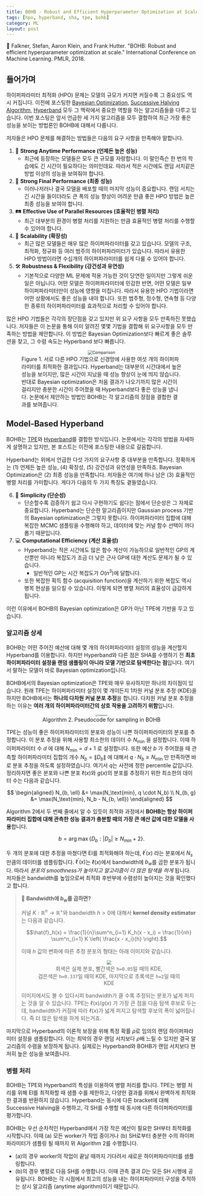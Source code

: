 ```yaml
---
title: BOHB - Robust and Efficient Hyperparameter Optimization at Scale
tags: [hpo, hyperband, sha, tpe, bohb]
category: ML
layout: post
---
```


📄 Falkner, Stefan, Aaron Klein, and Frank Hutter. "BOHB: Robust and efficient hyperparameter optimization at scale." International Conference on Machine Learning. PMLR, 2018.

<!--more-->

## 들어가며

하이퍼파라미터 최적화 (HPO) 문제는 모델의 규모가 커지면 커질수록 그 중요성도 역시 커집니다. 이전에 포스팅한 [Bayesian Optimization](https://otzslayer.github.io/ml/2022/12/03/bayesian-optimization.html), [Successive Halving Algorithm](https://otzslayer.github.io/ml/2022/12/24/successive-halving-algorithm.html), [Hyperband](https://otzslayer.github.io/ml/2023/01/15/hyperband.html) 모두 그 맥락에서 중요한 역할을 하는 알고리즘들을 다루고 있습니다. 이번 포스팅은 앞서 언급한 세 가지 알고리즘을 모두 결합하여 최근 가장 좋은 성능을 보이는 방법론인 BOHB에 대해서 다룹니다.

저자들은 HPO 문제를 해결하는 방법들은 다음의 요구 사항을 만족해야 말합니다.

1.  💪 **Strong Anytime Performance (언제든 높은 성능)**
	- 최근에 등장하는 모델들은 모두 큰 규모를 자랑합니다. 이 말인즉슨 한 번의 학습에도 긴 시간이 필요하다는 의미인데요. 따라서 적은 시간에도 랜덤 서치같은 방법 이상의 성능을 보여줘야 합니다.
2.  🏁 **Strong Final Performance (최종 성능)**
	- 이러나저러나 결국 모델을 배포할 때의 마지막 성능이 중요합니다. 랜덤 서치는 긴 시간을 들이더라도 큰 폭의 성능 향상이 어려운 만큼 좋은 HPO 방법은 높은 최종 성능을 보여야 합니다.
3.  🛤️ **Effective Use of Parallel Resources (효율적인 병렬 처리)**
	- 최근 대부분의 환경이 병렬 처리를 지원하는 만큼 효율적인 병렬 처리를 수행할 수 있어야 합니다.
4.  🚜 **Scalability (확장성)**
	- 최근 많은 모델들은 매우 많은 하이퍼파라미터를 갖고 있습니다. 모델의 구조, 최적화, 정규화 등 여러 범주의 하이퍼파라미터가 있습니다. 따라서 유용한 HPO 방법이라면 수십개의 하이퍼파라미터를 쉽게 다룰 수 있어야 합니다.
5.  🛠️ **Robustness & Flexibility (강건성과 유연성)**
	- 기본적으로 다양한 ML 문제에 적용 가능한 것이 당연한 일이지만 그렇게 쉬운 일은 아닙니다. 어떤 모델은 하이퍼파라미터에 민감한 반면, 어떤 모델은 일부 하이퍼파라미터만이 성능에 영향을 미칩니다. 따라서 유용한 HPO 기법이라면 어떤 상황에서도 좋은 성능을 내야 합니다. 또한 범주형, 정수형, 연속형 등 다양한 종류의 하이퍼파라미터를 효과적으로 처리할 수 있어야 합니다.

많은 HPO 기법들은 각각의 장단점을 갖고 있지만 위 요구 사항을 모두 만족하진 못했습니다. 저자들은 이 논문을 통해 이미 알려진 몇몇 기법을 결합해 위 요구사항을 모두 만족하는 방법을 제안합니다. 이 방법은 Bayesian Optimization보다 빠르게 좋은 솔루션을 찾고, 그 수렴 속도는 Hyperband 보다 빠릅니다.

<center>
  <figure>
    <img src="https://i.imgur.com/QgFhkVq.png" alt="Comparison" style="zoom:75%;" loading="lazy" />
    <figcaption style="text-align: left; font-size: var(--font-smaller);">Figure 1. 서로 다른 HPO 기법으로 신경망에 사용한 여섯 개의 하이퍼파라미터를 최적화한 결과입니다. Hyperband는 대부분의 시간대에서 높은 성능을 보이지만, 많은 시간이 지났을 때 성능 향상이 눈에 띄지 않습니다. 반대로 Bayesian optimization은 처음 결과가 나오기까지 많은 시간이 걸리지만 충분한 시간이 주어졌을 때 Hyperband보다 좋은 성능을 냅니다.  논문에서 제안하는 방법인 BOHB는 각 알고리즘의 장점을 결합한 결과를 보여줍니다.</figcaption>
  </figure>
</center>


## Model-Based Hyperband

BOHB는 [TPE](https://otzslayer.github.io/ml/2022/12/03/bayesian-optimization.html#tree-structured-parzen-estimators-tpe)와 [Hyperband](https://otzslayer.github.io/ml/2023/01/15/hyperband.html)를 결합한 방식입니다. 논문에서는 각각의 방법을 자세하게 설명하고 있지만, 본 포스트는 이전에 포스팅한 내용으로 갈음합니다.

Hyperband는 위에서 언급한 다섯 가지의 요구사항 중 대부분을 만족합니다. 정확하게는 (1) 언제든 높은 성능, (4) 확장성, (5) 강건성과 유연성을 만족하죠. Bayesian Optimization은 (2) 최종 성능을 만족합니다. 저자들은 여기에 하나 남은 (3) 효율적인 병렬 처리를 가미합니다. 게다가 다음의 두 가지 특징도 곁들였습니다.

6. 🚅 **Simplicity (단순성)**
	- 단순할수록 검증하기 쉽고 다시 구현하기도 쉽다는 점에서 단순성은 그 자체로 중요합니다. Hyperband는 단순한 알고리즘이지만 Gaussian process 기반의 Bayesian optimization은 그렇지 못합니다. 하이퍼파라미터 집합에 대해 복잡한 MCMC 샘플링을 수행해야 하고, 데이터에 맞는 커널 함수 선택이 까다롭기 때문입니다.
7.  💻 **Computational Efficiency (계산 효율성)**
	-  Hyperband는 적은 시간에도 많은 함수 계산이 가능하므로 일반적인 GP의 계산뿐만 아니라 복잡도가 조금 더 낮은 근사 GP에 대한 계산도 문제가 될 수 있습니다.
		- 일반적인 GP는 시간 복잡도가 $O(n^3)$에 달합니다.
	- 또한 복잡한 획득 함수 (acquisition function)을 계산하기 위한 복잡도 역시 병목 현상을 일으킬 수 있습니다. 이렇게 되면 병렬 처리의 효율성이 급감하게 됩니다.

이런 이유에서 BOHB의 Bayesian optimization은 GP가 아닌 TPE에 기반을 두고 있습니다.

### 알고리즘 상세

BOHB는 어떤 주어진 예산에 대해 몇 개의 하이퍼파라미터 설정의 성능을 계산할지 Hyperband를 이용합니다. 하지만 Hyperband와 다른 점은 SHA를 수행하기 전 **최초 하이퍼파라미터 설정을 랜덤 샘플링이 아니라 모델 기반으로 탐색한다는 점**입니다. 여기서 말하는 모델이 바로 Bayesian optimization입니다. 

BOHB에서의 Bayesian optimization은 TPE와 매우 유사하지만 하나의 차이점이 있습니다. 원래 TPE는 하이퍼파라미터 설정이 몇 개이든지 1차원 커널 분포 추정 (KDE)을 하지만 BOHB에서는 **하나의 다차원 커널 분포 추정**을 합니다. 다차원 커널 분포 추정을 하는 이유는 **여러 개의 하이퍼파라미터간의 상호 작용을 고려하기 위함**입니다.

<center>
  <figure>
    <img src="https://i.imgur.com/AVo5WBq.png" alt="Comparison" style="zoom:33%;" loading="lazy" />
    <figcaption style="text-align: center; font-size: var(--font-smaller);">Algorithm 2. Pseudocode for sampling in BOHB</figcaption>
  </figure>
</center>

TPE는 성능이 좋은 하이퍼파라미터의 분포와 성능이 나쁜 하이퍼파라미터의 분포를 추정합니다. 이 분포 추정을 위해 사용할 최소한의 데이터 수 $N_\text{min}$ 을 설정합니다. 이때 하이퍼파라미터 수 $d$ 에 대해 $N_\text{min} = d+1$ 로 설정합니다. 또한 예산 $b$ 가 주어졌을 때 관측할 하이퍼파라미터 집합의 개수  $N_b = \|D_b\|$ 에 대해서 $q \cdot N_b \geq N_\min$ 만 만족하면 바로 분포 추정을 하도록 설정하였습니다. 여기서 $q$는 사전에 정한 percentile 값입니다. 정리하자면 좋은 분포와 나쁜 분포 $\ell(x)$와 $g(x)$의 분포를 추정하기 위한 최소한의 데이터 수는 다음과 같습니다.

$$
\begin{aligned}
  N_{b, \ell} &= \max(N_\text{min}, q \cdot N_b) \\
  N_{b, g} &= \max(N_\text{min}, N_b - N_{b, \ell})
\end{aligned}
$$

Algorithm 2에서 두 번째 줄에서 알 수 있듯이 최적화 과정에서 **BOHB는 항상 하이퍼파라미터 집합에 대해 관측한 성능 결과가 충분할 때의 가장 큰 예산 값에 대한 모델을 사용**합니다. 

$$
b = \arg \max \{ D_b : |D_b| \geq N_\text{min} + 2 \}.
$$

두 개의 분포에 대한 추정을 마쳤다면 EI를 최적화해야 하는데, $\ell^\prime(x)$ 라는 분포에서 $N_s$ 만큼의 데이터를 샘플링합니다. $\ell^\prime(x)$는 $\ell(x)$에서 bandwidth에 $b_w$를 곱한 분포가 됩니다. 따라서 *분포의 smoothness가 높아지고 알고리즘이 더 많은 탐색을 하게* 됩니다. 저자들은 bandwidth를 높임으로써 최적화 후반부에 수렴성이 높아지는 것을 확인했다고 합니다.

> 🤔 **Bandwidth에 $b_w$를 곱하면?**
> 
> 커널 $K : \mathbb{R}^n \to \mathbb{R}^+$와 bandwidth $h > 0$에 대해서 **kernel density estimator**는 다음과 같습니다.
> 
> $$\hat{f}_h(x) = \frac{1}{n}\sum^n_{i=1} K_h(x - x_i) = \frac{1}{nh} \sum^n_{i=1} K \left( \frac{x - x_i}{h} \right).$$
> 
> 이때 $h$ 값의 변화에 따른 추정 분포의 형태는 아래 이미지와 같습니다.
> <center>  <figure>   <img src="https://upload.wikimedia.org/wikipedia/commons/thumb/e/e5/Comparison_of_1D_bandwidth_selectors.png/440px-Comparison_of_1D_bandwidth_selectors.png" style="zoom:75%;" loading="lazy" />  <figcaption style="text-align: center; font-size: var(--font-smaller);">회색은 실제 분포, 빨간색은 <code>h=0.05</code>일 때의 KDE, <br>검은색은 <code>h=0.337</code>일 때의 KDE, 마지막으로 초록색은 <code>h=2</code>일 때의 KDE</figcaption> </figure></center>
> 
> 이미지에서도 볼 수 있다시피 bandwidth가 클 수록 추정되는 분포가 넓게 퍼지는 것을 알 수 있습니다. TPE는 $\ell(x)/g(x)$ 가 가장 큰 점을 다음 탐색 후보로 두는데, bandwidth가 커짐에 따라 $\ell(x)$가 넓게 퍼지고 탐색할 후보의 폭이 넓어집니다. 즉 더 많은 탐색을 하게 되는거죠.

마지막으로 Hyperband의 이론적 보장을 위해 특정 확률 $\rho$로 임의의 랜덤 하이퍼파라미터 설정을 샘플링합니다. 이는 최악의 경우 랜덤 서치보다 $\rho$배 느릴 수 있지만 결국 알고리즘의 수렴을 보장하게 됩니다. 실제로는 Hyperband와 BOHB가 랜덤 서치보다 현저히 높은 성능을 보여줍니다.

### 병렬 처리

BOHB는 TPE와 Hyperband의 특성을 이용하여 병렬 처리를 합니다. TPE는 병렬 처리를 위해 EI를 최적화할 때 샘플 수를 제한하고, 다양한 결과를 위해서 완벽하게 최적화한 결과를 반환하지 않습니다. Hyperband는 동시에 다른 bracket에 대해 Successive Halving을 수행하고, 각 SH를 수행할 때 동시에 다른 하이퍼파라미터를 평가합니다.

BOHB는 우선 순차적인 Hyperband에서 가장 작은 예산이 필요한 SH부터 최적화를 시작합니다. 이때 (a) 모든 worker가 작업 중이거나 (b) SH로부터 충분한 수의 하이퍼파라미터가 샘플링 될 때까지 위 Algorithm 2를 수행합니다.
- (a)의 경우 worker의 작업이 끝날 때까지 기다려서 새로운 하이퍼파라미터를 샘플링합니다.
- (b)의 경우 병렬로 다음 SH를 수행합니다.
이때 관측 결과 $D$는 모든 SH 시행에 공유됩니다. BOHB는 각 시점에서 최고의 성능을 내는 하이퍼파라미터 구성을 추적하는 상시 알고리즘 (anytime algorithm)이기 때문입니다.